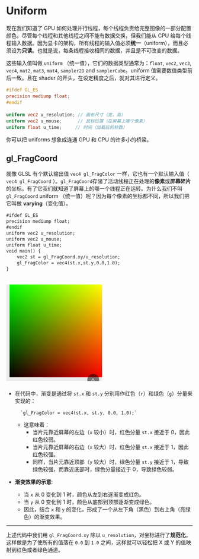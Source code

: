 # Uniform
现在我们知道了 GPU 如何处理并行线程，每个线程负责给完整图像的一部分配置颜色。尽管每个线程和其他线程之间不能有数据交换，但我们能从 CPU 给每个线程输入数据。因为显卡的架构，所有线程的输入值必须**统一**（uniform），而且必须设为**只读**。也就是说，每条线程接收相同的数据，并且是不可改变的数据。

这些输入值叫做 `uniform` （统一值），它们的数据类型通常为：`float`, `vec2`, `vec3`, `vec4`, `mat2`, `mat3`, `mat4`, `sampler2D` and `samplerCube`。uniform 值需要数值类型前后一致。且在 shader 的开头，在设定精度之后，就对其进行定义。

```glsl
#ifdef GL_ES
precision mediump float;
#endif

uniform vec2 u_resolution; // 画布尺寸（宽，高）
uniform vec2 u_mouse;      // 鼠标位置（在屏幕上哪个像素）
uniform float u_time;     // 时间（加载后的秒数）
```

你可以把 uniforms 想象成连通 GPU 和 CPU 的许多小的桥梁。

## gl_FragCoord

就像 GLSL 有个默认输出值 `vec4 gl_FragColor` 一样，它也有一个默认输入值（ `vec4 gl_FragCoord` ）。`gl_FragCoord`存储了活动线程正在处理的**像素**或**屏幕碎片**的坐标。有了它我们就知道了屏幕上的哪一个线程正在运转。为什么我们不叫 `gl_FragCoord` uniform （统一值）呢？因为每个像素的坐标都不同，所以我们把它叫做 **varying**（变化值）。
```
#ifdef GL_ES
precision mediump float;
#endif
uniform vec2 u_resolution;
uniform vec2 u_mouse;
uniform float u_time;
void main() {
    vec2 st = gl_FragCoord.xy/u_resolution;
	gl_FragColor = vec4(st.x,st.y,0.0,1.0);
}
```
![输入图片说明](/imgs/2024-10-11/L4bspxPAdJkOpAQb.png)
---
- 在代码中，渐变是通过将 `st.x` 和 `st.y` 分别用作红色（`r`）和绿色（`g`）分量来实现的：
        
        `gl_FragColor = vec4(st.x, st.y, 0.0, 1.0);`
        
    -   这意味着：
        -   当片元靠近屏幕的左边（`x` 较小）时，红色分量 `st.x` 接近于 0，因此红色较弱。
        -   当片元靠近屏幕的右边（`x` 较大）时，红色分量 `st.x` 接近于 1，因此红色较强。
        -   同样，当片元靠近顶部（`y` 较大）时，绿色分量 `st.y` 接近于 1，导致绿色较强，而靠近底部时，绿色分量接近于 0，导致绿色较弱。
-   **渐变效果的示意**:
    
    -   当 `x` 从 0 变化到 1 时，颜色从左到右逐渐变成红色。
    -   当 `y` 从 0 变化到 1 时，颜色从底部到顶部逐渐变成绿色。
    -   因此，结合 `x` 和 `y` 的变化，形成了一个从左下角（黑色）到右上角（亮绿色）的渐变效果。
---
上述代码中我们用 `gl_FragCoord.xy` 除以 `u_resolution`，对坐标进行了**规范化**。这样做是为了使所有的值落在 `0.0` 到 `1.0` 之间，这样就可以轻松把 X 或 Y 的值映射到红色或者绿色通道。
<!--stackedit_data:
eyJoaXN0b3J5IjpbLTQ0NTE2MjM5NiwxMjQwODI4ODEyLDMxND
A3MDY5NiwtMjA4ODc0NjYxMl19
-->